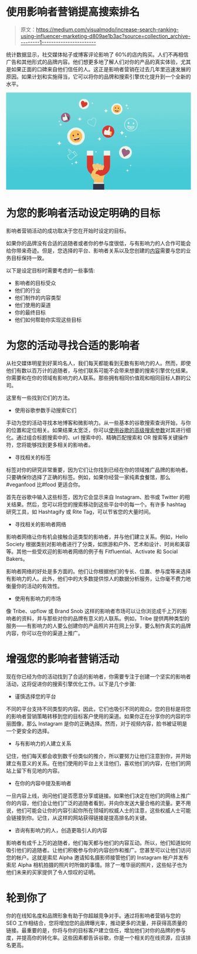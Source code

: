 # 使用影响者营销提高搜索排名

> 原文：<https://medium.com/visualmodo/increase-search-ranking-using-influencer-marketing-d809ae1b3ac?source=collection_archive---------1----------------------->

统计数据显示，社交媒体帖子或博客评论影响了 60%的店内购买。人们不再相信广告和其他形式的品牌内容。他们想更多地了解人们对你的产品的真实体验，尤其是如果正面的口碑来自他们信任的人。这正是影响者营销在过去几年里迅速发展的原因。如果计划和实施得当，它可以将你的品牌和搜索引擎优化提升到一个全新的水平。

![](img/8d3587546b1a53ff410b34436d7d6084.png)

# 为您的影响者活动设定明确的目标

影响者营销活动的成功取决于您在开始时设定的目标。

如果你的品牌没有合适的追随者或者你的参与度很低，与有影响力的人合作可能会给你带来奇迹。但是，您选择的平台、影响者关系以及您创建的[内容](https://visualmodo.com/blog/)需要与您的业务目标保持一致。

以下是设定目标时需要考虑的一些事情:

*   影响者的目标受众
*   他们的行业
*   他们制作的内容类型
*   他们使用的渠道
*   你的最终目标
*   他们如何帮助你实现这些目标

# 为您的活动寻找合适的影响者

从社交媒体明星到好莱坞名人，我们每天都能看到无数有影响力的人。然而，即使他们有数以百万计的追随者，与他们联系可能不会带来想要的搜索引擎优化结果。你需要和在你的领域有影响力的人联系。那些拥有相同价值观和相同目标人群的公司。

这里有一些找到它们的方法。

*   使用谷歌参数手动搜索它们

手动为您的活动寻找本地博客和微影响力。从一些基本的谷歌搜索查询开始，与你的位置和定位相关。如果结果太宽泛，你可以[使用谷歌的高级搜索参数](https://dibz.me/blog/link-prospecting-with-google-search-parameters-340)对其进行细化。通过组合标题搜索中的、url 搜索中的、精确匹配搜索和 OR 搜索等关键操作符，您将能够找到更多相关的影响者。

*   寻找相关的标签

标签对你的研究非常重要，因为它们让你找到已经在你的领域推广品牌的影响者。只要确保你选择了正确的标签。例如，如果你经营一家纯素食餐馆，那么#veganfood 比#food 更适合你。

首先在谷歌中输入这些标签，因为它会显示来自 Instagram、脸书或 Twitter 的相关结果。然后，您可以将您的搜索移动到这些平台中的每一个。有许多 hashtag 研究工具，如 Hashtagify 或 Rite Tag，可以节省您的大量时间。

*   寻找相关的影响者网络

影响者网络让你有机会接触合适类型的影响者，并与他们建立关系。例如，Hello Society 根据类别对影响者进行了分类，如旅游和户外、艺术和设计、时尚和美容等。其他一些受欢迎的影响者网络的例子有 Fitfluential、Activate 和 Social Bakers。

影响者网络的好处是多方面的。他们让你根据他们的专长、位置、参与度等来选择有影响力的人。此外，他们中的大多数提供惊人的数据分析服务，让你毫不费力地衡量你的活动的有效性。

*   使用有影响力的市场

像 Tribe、upflow 或 Brand Snob 这样的影响者市场可以让你浏览成千上万的影响者的资料，并与那些对你的品牌有意义的人联系。例如，Tribe 提供两种类型的服务——有影响力的人要么创建你的产品照片并在网上分享，要么制作真实的品牌内容，你可以在你的渠道上推广。

# 增强您的影响者营销活动

现在你已经为你的活动找到了合适的影响者，你需要专注于创建一个坚实的影响者活动，这将促进你的搜索引擎优化工作。以下是几个步骤:

*   谨慎选择您的平台

不同的平台支持不同类型的内容。因此，它们也吸引不同的观众。您的目标是将您的影响者营销策略转移到您的目标客户使用的渠道。如果你正在分享你的内容的华丽图像，那么 Instagram 是你的正确选择。然而，对于视频内容，脸书被证明是一个更安全的选择。

*   与有影响力的人建立关系

记住，他们每天都会收到数千份类似的推介，所以要努力让他们注意到你，并开始建立有意义的关系。在他们使用的平台上关注他们，喜欢他们的内容，在他们的网站上留下有见地的内容。

*   在你的内容中提及影响者

一旦内容上线，询问他们是否愿意分享或链接。如果他们决定在他们的网络上推广你的内容，他们会让他们广泛的追随者看到，并向你发送大量合格的流量。更不用说，他们可能会让你的内容引起你所在领域的权威人士的注意，这些权威人士可能会链接到你。记住，从这样的网站获得链接是提高排名的关键。

*   咨询有影响力的人，创造更吸引人的内容

影响者有成千上万的追随者，他们每天都与他们的内容互动。所以，他们知道如何吸引他们的追随者。让他们积极参与你的内容创作和推广。您甚至可以让他们访问您的帐户。这就是索尼 Alpha 邀请知名摄影师接管他们的 Instagram 帐户并发布索尼 Alpha 相机拍摄的照片时所做的事情。除了一堆华丽的照片，这些帖子也为他们未来的买家提供了令人惊叹的证明。

# 轮到你了

你的在线知名度和品牌形象有助于你超越竞争对手。通过将影响者营销与您的 SEO 工作相结合，您将增加您的品牌曝光率，推动更多的流量，并获得高质量的链接。最重要的是，你将与你的目标客户建立信任，增加他们对你的品牌的参与度，并提高你的转化率。这些因素都告诉谷歌，你是一个相关的在线资源，应该排名更高。